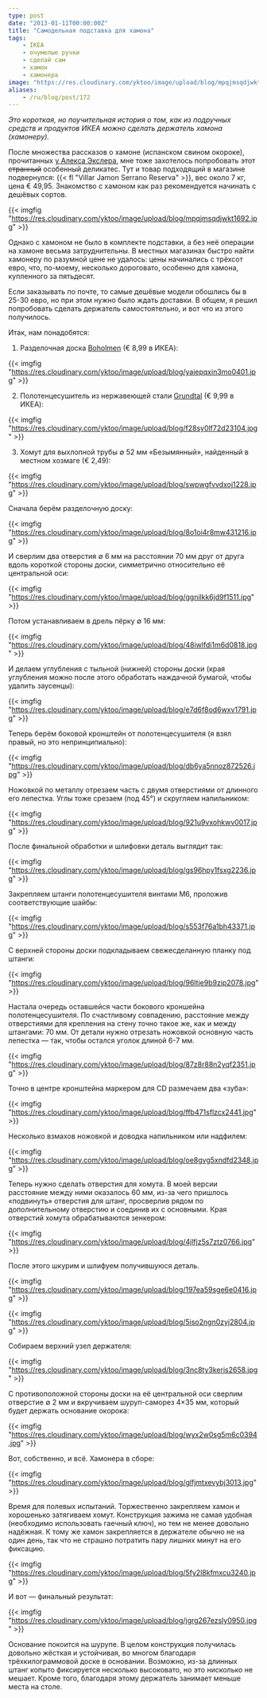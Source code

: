 ```yaml
---
type: post
date: "2013-01-11T00:00:00Z"
title: "Самодельная подставка для хамона"
tags:
    - IKEA
    - очумелые ручки
    - сделай сам
    - хамон
    - хамонера
image: "https://res.cloudinary.com/yktoo/image/upload/blog/mpqjmsqdjwkt1692.jpg"
aliases:
    - /ru/blog/post/172
---
```


*Это короткая, но поучительная история о том, как из подручных средств и продуктов ИКЕА можно сделать держатель хамона (хамонеру).*

После множества рассказов о хамоне (испанском свином окороке), прочитанных [у Алекса Экслера](https://www.google.ru/search?q=хамон+site%3Aexler.ru), мне тоже захотелось попробовать этот ~~странный~~ особенный деликатес. Тут и товар подходящий в магазине подвернулся: {{< fl "Villar Jamon Serrano Reserva" >}}, вес около 7 кг, цена € 49,95. Знакомство с хамоном как раз рекомендуется начинать с дешёвых сортов.

{{< imgfig "https://res.cloudinary.com/yktoo/image/upload/blog/mpqjmsqdjwkt1692.jpg" >}}

<!--more-->

Однако с хамоном не было в комплекте подставки, а без неё операции на хамоне весьма затруднительны. В местных магазинах быстро найти хамонеру по разумной цене не удалось: цены начинались с трёхсот евро, что, по-моему, несколько дороговато, особенно для хамона, купленного за пятьдесят.

Если заказывать по почте, то самые дешёвые модели обошлись бы в 25-30 евро, но при этом нужно было ждать доставки. В общем, я решил попробовать сделать держатель самостоятельно, и вот что из этого получилось.

Итак, нам понадобятся:

1. Разделочная доска [Boholmen](http://www.ikea.com/nl/nl/catalog/products/90115544/) (€ 8,99 в ИКЕА):

{{< imgfig "https://res.cloudinary.com/yktoo/image/upload/blog/yaiepqxin3mo0401.jpg" >}}

2. Полотенцесушитель из нержавеющей стали [Grundtal](http://www.ikea.com/nl/nl/catalog/products/80047895/) (€ 9,99 в ИКЕА):

{{< imgfig "https://res.cloudinary.com/yktoo/image/upload/blog/f28sy0lf72d23104.jpg" >}}

3. Хомут для выхлопной трубы ∅ 52 мм «Безымянный», найденный в местном хозмаге (€ 2,49):

{{< imgfig "https://res.cloudinary.com/yktoo/image/upload/blog/swpwgfvvdxoj1228.jpg" >}}

Сначала берём разделочную доску:

{{< imgfig "https://res.cloudinary.com/yktoo/image/upload/blog/8o1oi4r8mw431216.jpg" >}}

И сверлим два отверстия ∅ 6 мм на расстоянии 70 мм друг от друга вдоль короткой стороны доски, симметрично относительно её центральной оси:

{{< imgfig "https://res.cloudinary.com/yktoo/image/upload/blog/ggnilkk6jd9f1511.jpg" >}}

Потом устанавливаем в дрель пёрку ∅ 16 мм:

{{< imgfig "https://res.cloudinary.com/yktoo/image/upload/blog/48iwlfdi1m6d0818.jpg" >}}

И делаем углубления с тыльной (нижней) стороны доски (края углубления можно после этого обработать наждачной бумагой, чтобы удалить заусенцы):

{{< imgfig "https://res.cloudinary.com/yktoo/image/upload/blog/e7d6f8od6wxv1791.jpg" >}}

Теперь берём боковой кронштейн от полотенцесушителя (я взял правый, но это непринципиально):

{{< imgfig "https://res.cloudinary.com/yktoo/image/upload/blog/db6ya5nnoz872526.jpg" >}}

Ножовкой по металлу отрезаем часть с двумя отверстиями от длинного его лепестка. Углы тоже срезаем (под 45°) и скругляем напильником:

{{< imgfig "https://res.cloudinary.com/yktoo/image/upload/blog/921u9vxohkwv0017.jpg" >}}

После финальной обработки и шлифовки деталь выглядит так:

{{< imgfig "https://res.cloudinary.com/yktoo/image/upload/blog/gs96hpy1fsxg2236.jpg" >}}

Закрепляем штанги полотенцесушителя винтами М6, проложив соответствующие шайбы:

{{< imgfig "https://res.cloudinary.com/yktoo/image/upload/blog/s553f76a1bh43371.jpg" >}}

С верхней стороны доски подкладываем свежесделанную планку под штанги:

{{< imgfig "https://res.cloudinary.com/yktoo/image/upload/blog/96ltje9b9zip2078.jpg" >}}

Настала очередь оставшейся части бокового кроншейна полотенцесушителя. По счастливому совпадению, расстояние между отверстиями для крепления на стену точно такое же, как и между штангами: 70 мм. От детали нужно отрезать ножовкой основную часть лепестка — так, чтобы остался уголок длиной 6-7 мм.

{{< imgfig "https://res.cloudinary.com/yktoo/image/upload/blog/87z8r88n2yqf2351.jpg" >}}

Точно в центре кронштейна маркером для CD размечаем два «зуба»:

{{< imgfig "https://res.cloudinary.com/yktoo/image/upload/blog/ffb471sflzcx2441.jpg" >}}

Несколько взмахов ножовкой и доводка напильником или надфилем:

{{< imgfig "https://res.cloudinary.com/yktoo/image/upload/blog/oe8gvg5xndfd2348.jpg" >}}

Теперь нужно сделать отверстия для хомута. В моей версии расстояние между ними оказалось 60 мм, из-за чего пришлось «подвинуть» отверстия для штанг, просверлив рядом по дополнительному отверстию и соединив их с основными. Края отверстий хомута обрабатываются зенкером:

{{< imgfig "https://res.cloudinary.com/yktoo/image/upload/blog/4jlfjz5s7ztz0766.jpg" >}}

После этого шкурим и шлифуем получившуюся деталь.

{{< imgfig "https://res.cloudinary.com/yktoo/image/upload/blog/197ea59sge6e0416.jpg" >}}

{{< imgfig "https://res.cloudinary.com/yktoo/image/upload/blog/5iso2ngn0zyj2804.jpg" >}}

Собираем верхний узел держателя:

{{< imgfig "https://res.cloudinary.com/yktoo/image/upload/blog/3nc8ty3keris2658.jpg" >}}

С противоположной стороны доски на её центральной оси сверлим отверстие ∅ 2 мм и вкручиваем шуруп-саморез 4×35 мм, который будет держать основание окорока:

{{< imgfig "https://res.cloudinary.com/yktoo/image/upload/blog/wyx2w0sg5m6c0394.jpg" >}}

Вот, собственно, и всё. Хамонера в сборе:

{{< imgfig "https://res.cloudinary.com/yktoo/image/upload/blog/glfjmtxevybj3013.jpg" >}}

Время для полевых испытаний. Торжественно закрепляем хамон и хорошенько затягиваем хомут. Конструкция зажима не самая удобная (необходимо использовать гаечный ключ), но тем не менее довольно надёжная. К тому же хамон закрепляется в держателе обычно не на один день, так что не страшно потратить пару лишних минут на его фиксацию.

{{< imgfig "https://res.cloudinary.com/yktoo/image/upload/blog/5fy2l8kfmxcu3240.jpg" >}}

И вот — финальный результат:

{{< imgfig "https://res.cloudinary.com/yktoo/image/upload/blog/jgrg267ezsly0950.jpg" >}}

Основание покоится на шурупе. В целом конструкция получилась довольно жёсткая и устойчивая, во многом благодаря трёхкилограммовой доске в основании. Возможно, из-за длинных штанг копыто фиксируется несколько высоковато, но это нисколько не мешает. Кроме того, благодаря этому держатель занимает меньше места на столе.
